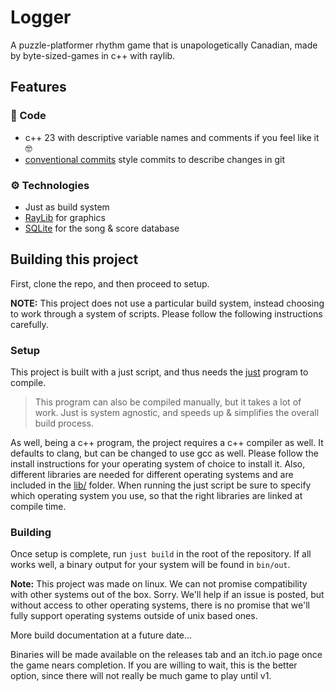 # Logger

A puzzle-platformer rhythm game that is unapologetically Canadian, made by byte-sized-games in c++ with raylib.

## Features

### 🦾 Code

- c++ 23 with descriptive variable names and comments if you feel like it 🤓
- [conventional commits](https://www.conventionalcommits.org/en/v1.0.0/) style commits to describe changes in git
  
### ⚙️ Technologies

- Just as build system
- [RayLib](https://www.raylib.com/) for graphics
- [SQLite](https://www.sqlite.org/) for the song & score database

## Building this project

First, clone the repo, and then proceed to setup.

**NOTE:**
This project does not use a particular build system, instead choosing to work through a system of scripts.
Please follow the following instructions carefully.

### Setup

This project is built with a just script, and thus needs the [just](https://just.systems/) program to compile.

> This program can also be compiled manually, but it takes a lot of work.
> Just is system agnostic, and speeds up & simplifies the overall build process.

As well, being a c++ program, the project requires a c++ compiler as well.
It defaults to clang, but can be changed to use gcc as well.
Please follow the install instructions for your operating system of choice to install it.
Also, different libraries are needed for different operating systems and are included in the [lib/](lib/) folder.
When running the just script be sure to specify which operating system you use, so that the right libraries are linked at compile time.

### Building

Once setup is complete, run `just build` in the root of the repository.
If all works well, a binary output for your system will be found in `bin/out`.

**Note:** This project was made on linux.
We can not promise compatibility with other systems out of the box.
Sorry.
We'll help if an issue is posted, but without access to other operating systems, there is no promise that we'll fully support operating systems outside of unix based ones.

More build documentation at a future date...

Binaries will be made available on the releases tab and an itch.io page once the game nears completion.
If you are willing to wait, this is the better option, since there will not really be much game to play until v1.
